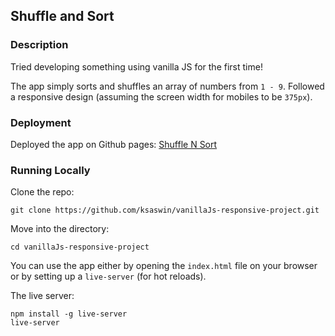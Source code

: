 ## Shuffle and Sort

### Description

Tried developing something using vanilla JS for the first time!

The app simply sorts and shuffles an array of numbers from `1 - 9`. Followed a responsive design (assuming the screen width for mobiles to be `375px`).

### Deployment

Deployed the app on Github pages: [Shuffle N Sort](https://ksaswin.github.io/vanillaJs-responsive-project/)

### Running Locally

Clone the repo:

```shell
git clone https://github.com/ksaswin/vanillaJs-responsive-project.git
```

Move into the directory:

```shell
cd vanillaJs-responsive-project
```

You can use the app either by opening the `index.html` file on your browser or by setting up a `live-server` (for hot reloads).

The live server:

```shell
npm install -g live-server
live-server
```
